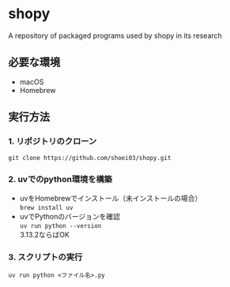 # shopy
A repository of packaged programs used by shopy in its research

## 必要な環境
- macOS
- Homebrew

## 実行方法

### 1. リポジトリのクローン
`git clone https://github.com/shoei03/shopy.git`

### 2. uvでのpython環境を構築
- uvをHomebrewでインストール（未インストールの場合）<br>
`brew install uv`
- uvでPythonのバージョンを確認<br>
`uv run python --version`<br>
3.13.2ならばOK

### 3.  スクリプトの実行
`uv run python <ファイル名>.py`<br>
